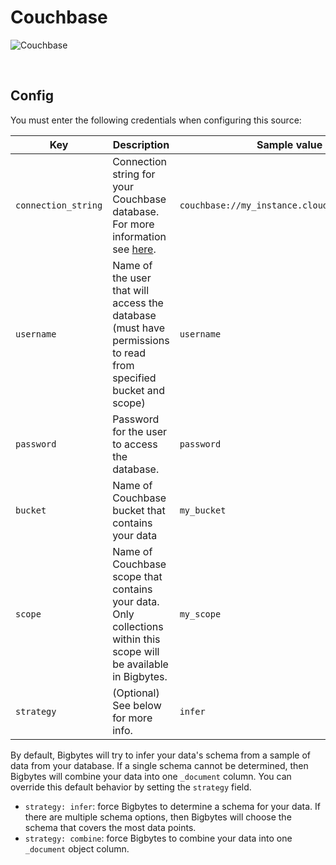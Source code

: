 # Couchbase

![Couchbase](https://www.couchbase.com/wp-content/uploads/2022/08/CB-logo-R_B_B.png)

<br />

## Config

You must enter the following credentials when configuring this source:

| Key | Description | Sample value |
| --- | --- | --- |
| `connection_string` | Connection string for your Couchbase database. For more information see [here](https://docs.couchbase.com/kotlin-sdk/current/howtos/connecting.html#connection-string-scheme). | `couchbase://my_instance.cloud.couchbase.com` |
| `username` | Name of the user that will access the database (must have permissions to read from specified bucket and scope) | `username` |
| `password` | Password for the user to access the database.  | `password` |
| `bucket` | Name of Couchbase bucket that contains your data | `my_bucket` |
| `scope` | Name of Couchbase scope that contains your data. Only collections within this scope will be available in Bigbytes. | `my_scope` |
| `strategy` | (Optional) See below for more info. | `infer` |


By default, Bigbytes will try to infer your data's schema from a sample of data from your database. If a single schema cannot be determined, then Bigbytes will combine your data into one `_document` column. You can override this default behavior by setting the `strategy` field.
* `strategy: infer`: force Bigbytes to determine a schema for your data. If there are multiple schema options, then Bigbytes will choose the schema that covers the most data points.
* `strategy: combine`: force Bigbytes to combine your data into one `_document` object column.

<br />
